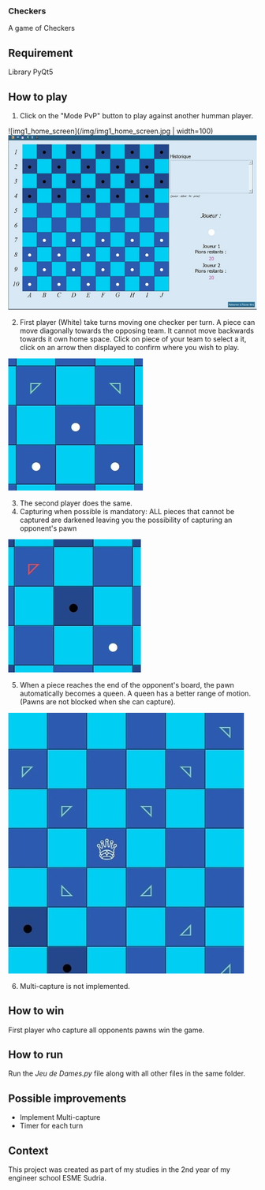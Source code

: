 ### Checkers
A game of Checkers

## Requirement
Library PyQt5

## How to play
1.  Click on the "Mode PvP" button to play against another humman player.

![img1_home_screen](/img/img1_home_screen.jpg | width=100)   ![img2_board](/img/img2_board.jpg)

2.  First player (White) take turns moving one checker per turn. A piece can move diagonally towards the opposing team. It cannot move backwards towards it own home space. Click on piece of your team to select a it, click on an arrow then displayed to confirm where you wish to play.

![img3_pawn_move](/img/img3_pawn_move.jpg)

3. The second player does the same.
4. Capturing when possible is mandatory: ALL pieces that cannot be captured are darkened leaving you the possibility of capturing an opponent's pawn

![img4_capture](/img/img4_capture.jpg)

5. When a piece reaches the end of the opponent's board, the pawn automatically becomes a queen. A queen has a better range of motion. (Pawns are not blocked when she can capture).

![img5_queen_move](/img/img5_queen_move.jpg)

6.  Multi-capture is not implemented.

## How to win
First player who capture all opponents pawns win the game.

## How to run
Run the *Jeu de Dames.py* file along with all other files in the same folder.

## Possible improvements
- Implement Multi-capture
- Timer for each turn


## Context
This project was created as part of my studies in the 2nd year of my engineer school ESME Sudria.
